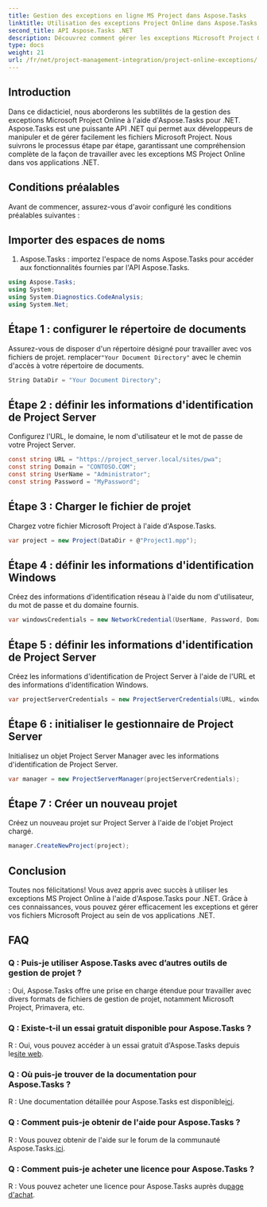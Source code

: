 ```yaml
---
title: Gestion des exceptions en ligne MS Project dans Aspose.Tasks
linktitle: Utilisation des exceptions Project Online dans Aspose.Tasks
second_title: API Aspose.Tasks .NET
description: Découvrez comment gérer les exceptions Microsoft Project Online de manière transparente avec Aspose.Tasks pour .NET. Tutoriel étape par étape pour une gestion de projet efficace.
type: docs
weight: 21
url: /fr/net/project-management-integration/project-online-exceptions/
---
```

## Introduction
Dans ce didacticiel, nous aborderons les subtilités de la gestion des exceptions Microsoft Project Online à l'aide d'Aspose.Tasks pour .NET. Aspose.Tasks est une puissante API .NET qui permet aux développeurs de manipuler et de gérer facilement les fichiers Microsoft Project. Nous suivrons le processus étape par étape, garantissant une compréhension complète de la façon de travailler avec les exceptions MS Project Online dans vos applications .NET.
## Conditions préalables
Avant de commencer, assurez-vous d'avoir configuré les conditions préalables suivantes :

## Importer des espaces de noms
1. Aspose.Tasks : importez l'espace de noms Aspose.Tasks pour accéder aux fonctionnalités fournies par l'API Aspose.Tasks.
```csharp
using Aspose.Tasks;
using System;
using System.Diagnostics.CodeAnalysis;
using System.Net;

```

## Étape 1 : configurer le répertoire de documents
 Assurez-vous de disposer d'un répertoire désigné pour travailler avec vos fichiers de projet. remplacer`"Your Document Directory"` avec le chemin d'accès à votre répertoire de documents.
```csharp
String DataDir = "Your Document Directory";
```
## Étape 2 : définir les informations d'identification de Project Server
Configurez l'URL, le domaine, le nom d'utilisateur et le mot de passe de votre Project Server.
```csharp
const string URL = "https://project_server.local/sites/pwa";
const string Domain = "CONTOSO.COM";
const string UserName = "Administrator";
const string Password = "MyPassword";
```
## Étape 3 : Charger le fichier de projet
Chargez votre fichier Microsoft Project à l'aide d'Aspose.Tasks.
```csharp
var project = new Project(DataDir + @"Project1.mpp");
```
## Étape 4 : définir les informations d'identification Windows
Créez des informations d'identification réseau à l'aide du nom d'utilisateur, du mot de passe et du domaine fournis.
```csharp
var windowsCredentials = new NetworkCredential(UserName, Password, Domain);
```
## Étape 5 : définir les informations d'identification de Project Server
Créez les informations d'identification de Project Server à l'aide de l'URL et des informations d'identification Windows.
```csharp
var projectServerCredentials = new ProjectServerCredentials(URL, windowsCredentials);
```
## Étape 6 : initialiser le gestionnaire de Project Server
Initialisez un objet Project Server Manager avec les informations d'identification de Project Server.
```csharp
var manager = new ProjectServerManager(projectServerCredentials);
```
## Étape 7 : Créer un nouveau projet
Créez un nouveau projet sur Project Server à l'aide de l'objet Project chargé.
```csharp
manager.CreateNewProject(project);
```

## Conclusion
Toutes nos félicitations! Vous avez appris avec succès à utiliser les exceptions MS Project Online à l'aide d'Aspose.Tasks pour .NET. Grâce à ces connaissances, vous pouvez gérer efficacement les exceptions et gérer vos fichiers Microsoft Project au sein de vos applications .NET.
## FAQ
### Q : Puis-je utiliser Aspose.Tasks avec d’autres outils de gestion de projet ?
: Oui, Aspose.Tasks offre une prise en charge étendue pour travailler avec divers formats de fichiers de gestion de projet, notamment Microsoft Project, Primavera, etc.
### Q : Existe-t-il un essai gratuit disponible pour Aspose.Tasks ?
 R : Oui, vous pouvez accéder à un essai gratuit d'Aspose.Tasks depuis le[site web](https://releases.aspose.com/).
### Q : Où puis-je trouver de la documentation pour Aspose.Tasks ?
 R : Une documentation détaillée pour Aspose.Tasks est disponible[ici](https://reference.aspose.com/tasks/net/).
### Q : Comment puis-je obtenir de l'aide pour Aspose.Tasks ?
 R : Vous pouvez obtenir de l'aide sur le forum de la communauté Aspose.Tasks.[ici](https://forum.aspose.com/c/tasks/15).
### Q : Comment puis-je acheter une licence pour Aspose.Tasks ?
 R : Vous pouvez acheter une licence pour Aspose.Tasks auprès du[page d'achat](https://purchase.aspose.com/buy).